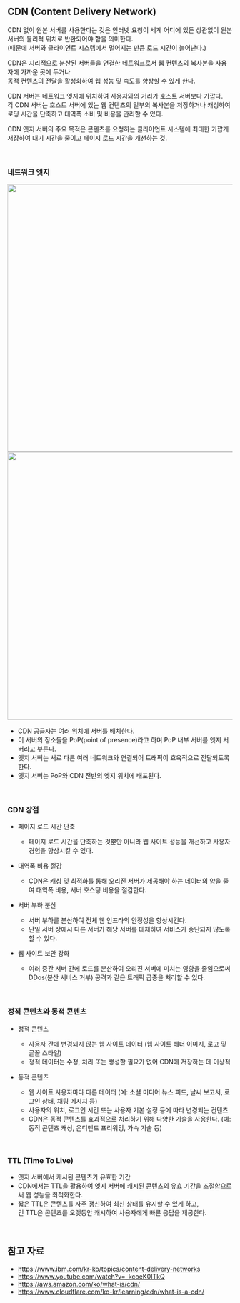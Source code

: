 ## CDN (Content Delivery Network)
CDN 없이 원본 서버를 사용한다는 것은 인터넷 요청이 세계 어디에 있든 상관없이 원본 서버의 물리적 위치로 반환되어야 함을 의미한다.<br/> 
(때문에 서버와 클라이언트 시스템에서 멀어지는 만큼 로드 시간이 늘어난다.)

CDN은 지리적으로 분산된 서버들을 연결한 네트워크로서 웹 컨텐츠의 복사본을 사용자에 가까운 곳에 두거나 <br/>
동적 컨텐츠의 전달을 활성화하여 웹 성능 및 속도를 향상할 수 있게 한다.

CDN 서버는 네트워크 엣지에 위치하여 사용자와의 거리가 호스트 서버보다 가깝다. <br/>
각 CDN 서버는 호스트 서버에 있는 웹 컨텐츠의 일부의 복사본을 저장하거나 캐싱하여 
로딩 시간을 단축하고 대역폭 소비 및 비용을 관리할 수 있다. 

CDN 엣지 서버의 주요 목적은 콘텐츠를 요청하는 클라이언트 시스템에 최대한 가깝게 저장하여 대기 시간을 줄이고 페이지 로드 시간을 개선하는 것.

<br/>

### 네트워크 엣지 
<img src="https://www.cloudflare.com/img/learning/cdn/glossary/edge-server/cdn-edge-network-device.png" width="600">
<img src="https://cf-assets.www.cloudflare.com/slt3lc6tev37/7Dy6rquZDDKSJoeS27Y6xc/4a671b7cc7894a475a94f0140981f5d9/what_is_a_cdn_distributed_server_map.png" width="600">

- CDN 공급자는 여러 위치에 서버를 배치한다.
- 이 서버의 장소들을 PoP(point of presence)라고 하며
PoP 내부 서버를 엣지 서버라고 부른다.
- 엣지 서버는 서로 다른 여러 네트워크와 연결되어 트래픽이 효육적으로 전달되도록 한다.
- 엣지 서버는 PoP와 CDN 전반의 엣지 위치에 배포된다.

<br/>

### CDN 장점
- 페이지 로드 시간 단축
    - 페이지 로드 시간을 단축하는 것뿐만 아니라 웹 사이트 성능을 개선하고 사용자 경험을 향상시킬 수 있다.

- 대역폭 비용 절감
    - CDN은 캐싱 및 최적화를 통해 오리진 서버가 제공해야 하는 데이터의 양을 줄여 대역폭 비용, 서버 호스팅 비용을 절감한다.

- 서버 부하 분산
    - 서버 부하를 분산하여 전체 웹 인프라의 안정성을 향상시킨다.
    - 단일 서버 장애시 다른 서버가 해당 서버를 대체하여 서비스가 중단되지 않도록 할 수 있다.

- 웹 사이트 보안 강화
    - 여러 중간 서버 간에 로드를 분산하여 오리진 서버에 미치는 영향을 줄임으로써 DDos(분산 서비스 거부) 공격과 같은 트래픽 급증을 처리할 수 있다.

<br/>

### 정적 콘텐츠와 동적 콘텐츠
- 정적 콘텐츠
    - 사용자 간에 변경되지 않는 웹 사이트 데이터 (웹 사이트 헤더 이미지, 로고 및 글꼴 스타일)
    - 정적 데이터는 수정, 처리 또는 생성할 필요가 없어 CDN에 저장하는 데 이상적

- 동적 콘텐츠
    - 웹 사이트 사용자마다 다른 데이터 (예: 소셜 미디어 뉴스 피드, 날씨 보고서, 로그인 상태, 채팅 메시지 등)
    - 사용자의 위치, 로그인 시간 또는 사용자 기본 설정 등에 따라 변경되는 컨텐츠
    - CDN은 동적 콘텐츠를 효과적으로 처리하기 위해 다양한 기술을 사용한다.
    (예: 동적 콘텐츠 캐싱, 온디맨드 프리워밍, 가속 기술 등)

<br/>

### TTL (Time To Live)
- 엣지 서버에서 캐시된 콘텐츠가 유효한 기간
- CDN에서는 TTL을 활용하여 엣지 서버에 캐시된 콘텐츠의 유효 기간을 조절함으로써 웹 성능을 최적화한다.
- 짧은 TTL은 콘텐츠를 자주 갱신하여 최신 상태를 유지할 수 있게 하고,<br/> 
긴 TTL은 콘텐츠를 오랫동안 캐시하여 사용자에게 빠른 응답을 제공한다.

<br/>

## 참고 자료
- https://www.ibm.com/kr-ko/topics/content-delivery-networks
- https://www.youtube.com/watch?v=_kcoeK0ITkQ
- https://aws.amazon.com/ko/what-is/cdn/
- https://www.cloudflare.com/ko-kr/learning/cdn/what-is-a-cdn/
